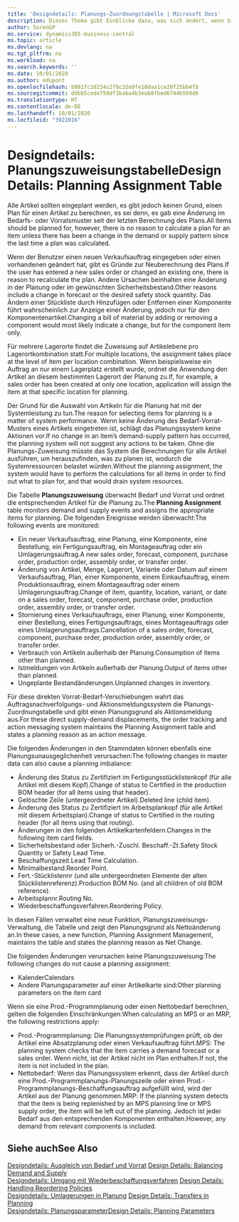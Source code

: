 ```yaml
---
title: 'Designdetails: Planungs-Zuordnungstabelle | Microsoft Docs'
description: Dieses Thema gibt Einblicke dazu, was sich ändert, wenn Sie einen Artikel für die Planung ändern.
author: SorenGP
ms.service: dynamics365-business-central
ms.topic: article
ms.devlang: na
ms.tgt_pltfrm: na
ms.workload: na
ms.search.keywords: ''
ms.date: 10/01/2020
ms.author: edupont
ms.openlocfilehash: b981fc2d234c2f8c32e0fe10daa1ce20f25bb4f8
ms.sourcegitcommit: ddbb5cede750df1baba4b3eab8fbed6744b5b9d6
ms.translationtype: HT
ms.contentlocale: de-DE
ms.lasthandoff: 10/01/2020
ms.locfileid: "3922016"
---
```

# <a name="design-details-planning-assignment-table"></a><span data-ttu-id="4173e-103">Designdetails: Planungszuweisungstabelle</span><span class="sxs-lookup"><span data-stu-id="4173e-103">Design Details: Planning Assignment Table</span></span>
<span data-ttu-id="4173e-104">Alle Artikel sollten eingeplant werden, es gibt jedoch keinen Grund, einen Plan für einen Artikel zu berechnen, es sei denn, es gab eine Änderung im Bedarfs- oder Vorratsmuster seit der letzten Berechnung des Plans.</span><span class="sxs-lookup"><span data-stu-id="4173e-104">All items should be planned for, however, there is no reason to calculate a plan for an item unless there has been a change in the demand or supply pattern since the last time a plan was calculated.</span></span>  

<span data-ttu-id="4173e-105">Wenn der Benutzer einen neuen Verkaufsauftrag eingegeben oder einen vorhandenen geändert hat, gibt es Gründe zur Neuberechnung des Plans.</span><span class="sxs-lookup"><span data-stu-id="4173e-105">If the user has entered a new sales order or changed an existing one, there is reason to recalculate the plan.</span></span> <span data-ttu-id="4173e-106">Andere Ursachen beinhalten eine Änderung in der Planung oder im gewünschten Sicherheitsbestand.</span><span class="sxs-lookup"><span data-stu-id="4173e-106">Other reasons include a change in forecast or the desired safety stock quantity.</span></span> <span data-ttu-id="4173e-107">Das Ändern einer Stückliste durch Hinzufügen oder Entfernen einer Komponente führt wahrscheinlich zur Anzeige einer Änderung, jedoch nur für den Komponentenartikel.</span><span class="sxs-lookup"><span data-stu-id="4173e-107">Changing a bill of material by adding or removing a component would most likely indicate a change, but for the component item only.</span></span>  

<span data-ttu-id="4173e-108">Für mehrere Lagerorte findet die Zuweisung auf Artikelebene pro Lagerortkombination statt.</span><span class="sxs-lookup"><span data-stu-id="4173e-108">For multiple locations, the assignment takes place at the level of item per location combination.</span></span> <span data-ttu-id="4173e-109">Wenn beispielsweise ein Auftrag an nur einem Lagerplatz erstellt wurde, ordnet die Anwendung den Artikel an diesem bestimmten Lagerort der Planung zu.</span><span class="sxs-lookup"><span data-stu-id="4173e-109">If, for example, a sales order has been created at only one location, application will assign the item at that specific location for planning.</span></span>  

<span data-ttu-id="4173e-110">Der Grund für die Auswahl von Artikeln für die Planung hat mit der Systemleistung zu tun.</span><span class="sxs-lookup"><span data-stu-id="4173e-110">The reason for selecting items for planning is a matter of system performance.</span></span> <span data-ttu-id="4173e-111">Wenn keine Änderung des Bedarf-Vorrat-Musters eines Artikels eingetreten ist, schlägt das Planungssystem keine Aktionen vor.</span><span class="sxs-lookup"><span data-stu-id="4173e-111">If no change in an item’s demand-supply pattern has occurred, the planning system will not suggest any actions to be taken.</span></span> <span data-ttu-id="4173e-112">Ohne die Planungs-Zuweisung müsste das System die Berechnungen für alle Artikel ausführen, um herauszufinden, was zu planen ist, wodurch die Systemressourcen belastet würden.</span><span class="sxs-lookup"><span data-stu-id="4173e-112">Without the planning assignment, the system would have to perform the calculations for all items in order to find out what to plan for, and that would drain system resources.</span></span>  

<span data-ttu-id="4173e-113">Die Tabelle **Planungszuweisung** überwacht Bedarf und Vorrat und ordnet die entsprechenden Artikel für die Planung zu.</span><span class="sxs-lookup"><span data-stu-id="4173e-113">The **Planning Assignment** table monitors demand and supply events and assigns the appropriate items for planning.</span></span> <span data-ttu-id="4173e-114">Die folgenden Ereignisse werden überwacht:</span><span class="sxs-lookup"><span data-stu-id="4173e-114">The following events are monitored:</span></span>  

* <span data-ttu-id="4173e-115">Ein neuer Verkaufsauftrag, eine Planung, eine Komponente, eine Bestellung, ein Fertigungsauftrag, ein Montageauftrag oder ein Umlagerungsauftrag.</span><span class="sxs-lookup"><span data-stu-id="4173e-115">A new sales order, forecast, component, purchase order, production order, assembly order, or transfer order.</span></span>  
* <span data-ttu-id="4173e-116">Änderung von Artikel, Menge, Lagerort, Variante oder Datum auf einem Verkaufsauftrag, Plan, einer Komponente, einem Einkaufsauftrag, einem Produktionsauftrag, einem Montageauftrag oder einem Umlagerungsauftrag.</span><span class="sxs-lookup"><span data-stu-id="4173e-116">Change of item, quantity, location, variant, or date on a sales order, forecast, component, purchase order, production order, assembly order, or transfer order.</span></span>  
* <span data-ttu-id="4173e-117">Stornierung eines Verkaufsauftrags, einer Planung, einer Komponente, einer Bestellung, eines Fertigungsauftrags, eines Montageauftrags oder eines Umlagerungsauftrags.</span><span class="sxs-lookup"><span data-stu-id="4173e-117">Cancellation of a sales order, forecast, component, purchase order, production order, assembly order, or transfer order.</span></span>  
* <span data-ttu-id="4173e-118">Verbrauch von Artikeln außerhalb der Planung.</span><span class="sxs-lookup"><span data-stu-id="4173e-118">Consumption of items other than planned.</span></span>  
* <span data-ttu-id="4173e-119">Istmeldungen von Artikeln außerhalb der Planung.</span><span class="sxs-lookup"><span data-stu-id="4173e-119">Output of items other than planned.</span></span>  
* <span data-ttu-id="4173e-120">Ungeplante Bestandänderungen.</span><span class="sxs-lookup"><span data-stu-id="4173e-120">Unplanned changes in inventory.</span></span>  

<span data-ttu-id="4173e-121">Für diese direkten Vorrat-Bedarf-Verschiebungen wahrt das Auftragsnachverfolgungs- und Aktionsmeldungssystem die Planungs-Zuordnungstabelle und gibt einen Planungsgrund als Aktionsmeldung aus.</span><span class="sxs-lookup"><span data-stu-id="4173e-121">For these direct supply-demand displacements, the order tracking and action messaging system maintains the Planning Assignment table and states a planning reason as an action message.</span></span>  

<span data-ttu-id="4173e-122">Die folgenden Änderungen in den Stammdaten können ebenfalls eine Planungsunausgeglichenheit verursachen:</span><span class="sxs-lookup"><span data-stu-id="4173e-122">The following changes in master data can also cause a planning imbalance:</span></span>  

* <span data-ttu-id="4173e-123">Änderung des Status zu Zertifiziert im Fertigungsstücklistenkopf (für alle Artikel mit diesem Kopf).</span><span class="sxs-lookup"><span data-stu-id="4173e-123">Change of status to Certified in the production BOM header (for all items using that header).</span></span>  
* <span data-ttu-id="4173e-124">Gelöschte Zeile (untergeordneter Artikel).</span><span class="sxs-lookup"><span data-stu-id="4173e-124">Deleted line (child item).</span></span>  
* <span data-ttu-id="4173e-125">Änderung des Status zu Zertifiziert im Arbeitsplankopf (für alle Artikel mit diesem Arbeitsplan).</span><span class="sxs-lookup"><span data-stu-id="4173e-125">Change of status to Certified in the routing header (for all items using that routing).</span></span>  
* <span data-ttu-id="4173e-126">Änderungen in den folgenden Artikelkartenfeldern.</span><span class="sxs-lookup"><span data-stu-id="4173e-126">Changes in the following item card fields.</span></span>  
* <span data-ttu-id="4173e-127">Sicherheitsbestand oder Sicherh.-Zuschl. Beschaff.-Zt.</span><span class="sxs-lookup"><span data-stu-id="4173e-127">Safety Stock Quantity or Safety Lead Time.</span></span>  
* <span data-ttu-id="4173e-128">Beschaffungszeit.</span><span class="sxs-lookup"><span data-stu-id="4173e-128">Lead Time Calculation.</span></span>  
* <span data-ttu-id="4173e-129">Minimalbestand.</span><span class="sxs-lookup"><span data-stu-id="4173e-129">Reorder Point.</span></span>  
* <span data-ttu-id="4173e-130">Fert.-Stücklistennr (und alle untergeordneten Elemente der alten Stücklistenreferenz).</span><span class="sxs-lookup"><span data-stu-id="4173e-130">Production BOM No. (and all children of old BOM reference).</span></span>  
* <span data-ttu-id="4173e-131">Arbeitsplannr.</span><span class="sxs-lookup"><span data-stu-id="4173e-131">Routing No.</span></span>  
* <span data-ttu-id="4173e-132">Wiederbeschaffungsverfahren.</span><span class="sxs-lookup"><span data-stu-id="4173e-132">Reordering Policy.</span></span>  

<span data-ttu-id="4173e-133">In diesen Fällen verwaltet eine neue Funktion, Planungszuweisungs-Verwaltung, die Tabelle und zeigt den Planungsgrund als Nettoänderung an.</span><span class="sxs-lookup"><span data-stu-id="4173e-133">In these cases, a new function, Planning Assignment Management, maintains the table and states the planning reason as Net Change.</span></span>  

<span data-ttu-id="4173e-134">Die folgenden Änderungen verursachen keine Planungszuweisung:</span><span class="sxs-lookup"><span data-stu-id="4173e-134">The following changes do not cause a planning assignment:</span></span>  

* <span data-ttu-id="4173e-135">Kalender</span><span class="sxs-lookup"><span data-stu-id="4173e-135">Calendars</span></span>  
* <span data-ttu-id="4173e-136">Andere Planungsparameter auf einer Artikelkarte sind:</span><span class="sxs-lookup"><span data-stu-id="4173e-136">Other planning parameters on the item card</span></span>  

<span data-ttu-id="4173e-137">Wenn sie eine Prod.-Programmplanung oder einen Nettobedarf berechnen, gelten die folgenden Einschränkungen:</span><span class="sxs-lookup"><span data-stu-id="4173e-137">When calculating an MPS or an MRP, the following restrictions apply:</span></span>  

* <span data-ttu-id="4173e-138">Prod.-Programmplanung: Die Planungssystemprüfungen prüft, ob der Artikel eine Absatzplanung oder einen Verkaufsauftrag führt.</span><span class="sxs-lookup"><span data-stu-id="4173e-138">MPS: The planning system checks that the item carries a demand forecast or a sales order.</span></span> <span data-ttu-id="4173e-139">Wenn nicht, ist der Artikel nicht im Plan enthalten.</span><span class="sxs-lookup"><span data-stu-id="4173e-139">If not, the item is not included in the plan.</span></span>  
* <span data-ttu-id="4173e-140">Nettobedarf: Wenn das Planungssystem erkennt, dass der Artikel durch eine Prod.-Programmplanungs-Planungszeile oder einen Prod.-Programmplanungs-Beschaffungsauftrag aufgefüllt wird, wird der Artikel aus der Planung genommen.</span><span class="sxs-lookup"><span data-stu-id="4173e-140">MRP: If the planning system detects that the item is being replenished by an MPS planning line or MPS supply order, the item will be left out of the planning.</span></span> <span data-ttu-id="4173e-141">Jedoch ist jeder Bedarf aus den entsprechenden Komponenten enthalten.</span><span class="sxs-lookup"><span data-stu-id="4173e-141">However, any demand from relevant components is included.</span></span>  

## <a name="see-also"></a><span data-ttu-id="4173e-142">Siehe auch</span><span class="sxs-lookup"><span data-stu-id="4173e-142">See Also</span></span>  
<span data-ttu-id="4173e-143">[Designdetails: Ausgleich von Bedarf und Vorrat](design-details-balancing-demand-and-supply.md) </span><span class="sxs-lookup"><span data-stu-id="4173e-143">[Design Details: Balancing Demand and Supply](design-details-balancing-demand-and-supply.md) </span></span>  
<span data-ttu-id="4173e-144">[Designdetails: Umgang mit Wiederbeschaffungsverfahren](design-details-handling-reordering-policies.md) </span><span class="sxs-lookup"><span data-stu-id="4173e-144">[Design Details: Handling Reordering Policies](design-details-handling-reordering-policies.md) </span></span>  
<span data-ttu-id="4173e-145">[Designdetails: Umlagerungen in Planung](design-details-transfers-in-planning.md) </span><span class="sxs-lookup"><span data-stu-id="4173e-145">[Design Details: Transfers in Planning](design-details-transfers-in-planning.md) </span></span>  
[<span data-ttu-id="4173e-146">Designdetails: Planungsparameter</span><span class="sxs-lookup"><span data-stu-id="4173e-146">Design Details: Planning Parameters</span></span>](design-details-planning-parameters.md)  

